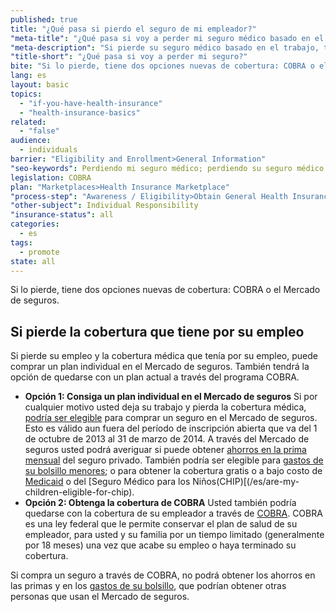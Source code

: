 ```yaml
---
published: true
title: "¿Qué pasa si pierdo el seguro de mi empleador?"
"meta-title": "¿Qué pasa si voy a perder mi seguro médico basado en el empleo? | CuidadoDeSalud.gov"
"meta-description": "Si pierde su seguro médico basado en el trabajo, tiene dos opciones para obtener otra cobertura: el Mercado de Seguros Médicos o COBRA"
"title-short": "¿Qué pasa si voy a perder mi seguro?"
bite: "Si lo pierde, tiene dos opciones nuevas de cobertura: COBRA o el Mercado de seguros. "
lang: es
layout: basic
topics: 
  - "if-you-have-health-insurance"
  - "health-insurance-basics"
related: 
  - "false"
audience: 
  - individuals
barrier: "Eligibility and Enrollment>General Information"
"seo-keywords": Perdiendo mi seguro médico; perdiendo su seguro médico; mercado de seguros médicos
legislation: COBRA
plan: "Marketplaces>Health Insurance Marketplace"
"process-step": "Awareness / Eligibility>Obtain General Health Insurance Information"
"other-subject": Individual Responsibility
"insurance-status": all
categories: 
  - es
tags: 
  - promote
state: all
---
```


Si lo pierde, tiene dos opciones nuevas de cobertura: COBRA o el Mercado de seguros.

## Si pierde la cobertura que tiene por su empleo 
Si pierde su empleo y la cobertura médica que tenía por su empleo, puede comprar un plan individual en el Mercado de seguros. También tendrá la opción de quedarse con un plan actual a través del programa COBRA. 

* **Opción 1: Consiga un plan individual en el Mercado de seguros**
Si por cualquier motivo usted deja su trabajo y pierda la cobertura médica, [podría ser elegible](/es/what-is-the-health-insurance-marketplace) para comprar un seguro en el Mercado de seguros. Esto es válido aun fuera del período de inscripción abierta que va del 1 de octubre de 2013 al 31 de marzo de 2014. 
A través del Mercado de seguros usted podrá averiguar si puede obtener [ahorros en la prima mensual](/es/will-i-qualify-to-save-on-monthly-premiums) del seguro privado. También podría ser elegible para [gastos de su bolsillo menores](/es/will-i-qualify-to-save-on-out-of-pocket-costs); o para obtener la cobertura gratis o a bajo costo de [Medicaid](/es/do-i-qualify-for-medicaid) o del [Seguro Médico para los Niños(CHIP)[(/es/are-my-children-eligible-for-chip). 
* **Opción 2: Obtenga la cobertura de COBRA**
Usted también podría quedarse con la cobertura de su empleador a través de [COBRA]( http://www.dol.gov/dol/topic/health-plans/cobra.htm). COBRA es una ley federal que le permite conservar el plan de salud de su empleador, para usted y su familia por un tiempo limitado (generalmente por 18 meses) una vez que acabe su empleo o haya terminado su cobertura. 

Si compra un seguro a través de COBRA, no podrá obtener los ahorros en las primas y en los [gastos de su bolsillo](/es/what-if-someone-doesnt-have-health-coverage-in-2014/), que podrían obtener otras personas que usan el Mercado de seguros.
